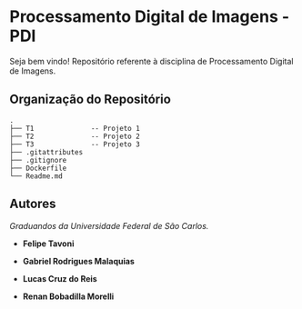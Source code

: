 # Processamento Digital de Imagens - PDI

Seja bem vindo! Repositório referente à disciplina de Processamento Digital de Imagens.

## Organização do Repositório

```
.
├── T1              -- Projeto 1
├── T2              -- Projeto 2
├── T3              -- Projeto 3
├── .gitattributes
├── .gitignore
├── Dockerfile
└── Readme.md
```

## Autores

*Graduandos da Universidade Federal de São Carlos.*

- **Felipe Tavoni**

- **Gabriel Rodrigues Malaquias**

- **Lucas Cruz do Reis**

- **Renan Bobadilla Morelli**